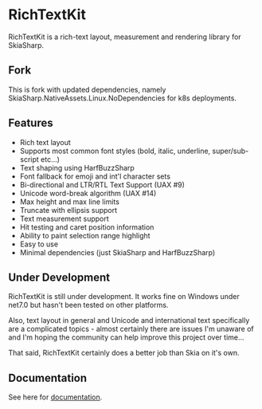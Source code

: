 # RichTextKit

RichTextKit is a rich-text layout, measurement and rendering library for SkiaSharp.

## Fork
This is fork with updated dependencies, namely SkiaSharp.NativeAssets.Linux.NoDependencies for k8s deployments.

## Features

* Rich text layout
* Supports most common font styles (bold, italic, underline, super/sub-script etc...)
* Text shaping using HarfBuzzSharp
* Font fallback for emoji and int'l character sets
* Bi-directional and LTR/RTL Text Support (UAX #9)
* Unicode word-break algorithm (UAX #14)
* Max height and max line limits
* Truncate with ellipsis support
* Text measurement support
* Hit testing and caret position information
* Ability to paint selection range highlight
* Easy to use
* Minimal dependencies (just SkiaSharp and HarfBuzzSharp)


## Under Development

RichTextKit is still under development.  It works fine on Windows under net7.0 but hasn't been tested on other platforms.

Also, text layout in general and Unicode and international text specifically are a 
complicated topics - almost certainly there are issues I'm unaware of and I'm 
hoping the community can help improve this project over time...

That said, RichTextKit certainly does a better job than Skia on it's own.

## Documentation

See here for [documentation](https://www.toptensoftware.com/richtextkit).